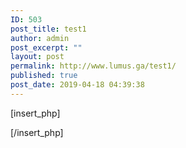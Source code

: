```yaml
---
ID: 503
post_title: test1
author: admin
post_excerpt: ""
layout: post
permalink: http://www.lumus.ga/test1/
published: true
post_date: 2019-04-18 04:39:38
---
```

[insert_php]

[/insert_php]